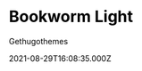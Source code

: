---
title: Bookworm Light
github: https://github.com/gethugothemes/bookworm-light
demo: https://demo.gethugothemes.com/bookworm/site/
author: Gethugothemes
ssg:
  - Hugo
css:
  - Bootstrap
category:
  - Blog
date: 2021-08-29T16:08:35.000Z
description: >-
  Bookworm is a clean and modern Hugo blog theme focused on high speed and
  support multiple authors.
draft: false
publish_date: '2021-02-07T03:55:28Z'
update_date: '2022-08-27T16:33:43Z'
github_star: 71
github_fork: 47
---